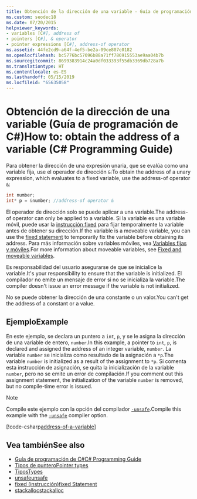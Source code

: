 ```yaml
---
title: Obtención de la dirección de una variable - Guía de programación de C#
ms.custom: seodec18
ms.date: 07/20/2015
helpviewer_keywords:
- variables [C#], address of
- pointers [C#], & operator
- pointer expressions [C#], address-of operator
ms.assetid: 44fe2cd9-a64f-4ef5-be2a-09ce807c0182
ms.openlocfilehash: bc5776bc57096b88a71ff786915553ae9aa04b7b
ms.sourcegitcommit: 8699383914c24a0df033393f55db3369db728a7b
ms.translationtype: HT
ms.contentlocale: es-ES
ms.lasthandoff: 05/15/2019
ms.locfileid: "65635058"
---
```

# <a name="how-to-obtain-the-address-of-a-variable-c-programming-guide"></a><span data-ttu-id="95770-102">Obtención de la dirección de una variable (Guía de programación de C#)</span><span class="sxs-lookup"><span data-stu-id="95770-102">How to: obtain the address of a variable (C# Programming Guide)</span></span>

<span data-ttu-id="95770-103">Para obtener la dirección de una expresión unaria, que se evalúa como una variable fija, use el operador de dirección `&`:</span><span class="sxs-lookup"><span data-stu-id="95770-103">To obtain the address of a unary expression, which evaluates to a fixed variable, use the address-of operator `&`:</span></span>  
  
```csharp  
int number;  
int* p = &number; //address-of operator &  
```  
  
 <span data-ttu-id="95770-104">El operador de dirección solo se puede aplicar a una variable.</span><span class="sxs-lookup"><span data-stu-id="95770-104">The address-of operator can only be applied to a variable.</span></span> <span data-ttu-id="95770-105">Si la variable es una variable móvil, puede usar la [instrucción fixed](../../../csharp/language-reference/keywords/fixed-statement.md) para fijar temporalmente la variable antes de obtener su dirección.</span><span class="sxs-lookup"><span data-stu-id="95770-105">If the variable is a moveable variable, you can use the [fixed statement](../../../csharp/language-reference/keywords/fixed-statement.md) to temporarily fix the variable before obtaining its address.</span></span> <span data-ttu-id="95770-106">Para más información sobre variables móviles, vea [Variables fijas y móviles](/dotnet/csharp/language-reference/language-specification/unsafe-code#fixed-and-moveable-variables).</span><span class="sxs-lookup"><span data-stu-id="95770-106">For more information about moveable variables, see [Fixed and moveable variables](/dotnet/csharp/language-reference/language-specification/unsafe-code#fixed-and-moveable-variables).</span></span> 
  
 <span data-ttu-id="95770-107">Es responsabilidad del usuario asegurarse de que se inicialice la variable.</span><span class="sxs-lookup"><span data-stu-id="95770-107">It's your responsibility to ensure that the variable is initialized.</span></span> <span data-ttu-id="95770-108">El compilador no emite un mensaje de error si no se inicializa la variable.</span><span class="sxs-lookup"><span data-stu-id="95770-108">The compiler doesn't issue an error message if the variable is not initialized.</span></span>  
  
 <span data-ttu-id="95770-109">No se puede obtener la dirección de una constante o un valor.</span><span class="sxs-lookup"><span data-stu-id="95770-109">You can't get the address of a constant or a value.</span></span>  
  
## <a name="example"></a><span data-ttu-id="95770-110">Ejemplo</span><span class="sxs-lookup"><span data-stu-id="95770-110">Example</span></span>  
 <span data-ttu-id="95770-111">En este ejemplo, se declara un puntero a `int`, `p`, y se le asigna la dirección de una variable de entero, `number`.</span><span class="sxs-lookup"><span data-stu-id="95770-111">In this example, a pointer to `int`, `p`, is declared and assigned the address of an integer variable, `number`.</span></span> <span data-ttu-id="95770-112">La variable `number` se inicializa como resultado de la asignación a `*p`.</span><span class="sxs-lookup"><span data-stu-id="95770-112">The variable `number` is initialized as a result of the assignment to `*p`.</span></span> <span data-ttu-id="95770-113">Si comenta esta instrucción de asignación, se quita la inicialización de la variable `number`, pero no se emite un error de compilación.</span><span class="sxs-lookup"><span data-stu-id="95770-113">If you comment out this assignment statement, the initialization of the variable `number` is removed, but no compile-time error is issued.</span></span>  

> [!NOTE]
> <span data-ttu-id="95770-114">Compile este ejemplo con la opción del compilador [`-unsafe`](../../language-reference/compiler-options/unsafe-compiler-option.md).</span><span class="sxs-lookup"><span data-stu-id="95770-114">Compile this example with the [`-unsafe`](../../language-reference/compiler-options/unsafe-compiler-option.md) compiler option.</span></span>
  
 [!code-csharp[address-of-a-variable](~/samples/snippets/csharp/VS_Snippets_VBCSharp/csProgGuidePointers/CS/Pointers.cs#8)]  
  
## <a name="see-also"></a><span data-ttu-id="95770-115">Vea también</span><span class="sxs-lookup"><span data-stu-id="95770-115">See also</span></span>

- [<span data-ttu-id="95770-116">Guía de programación de C#</span><span class="sxs-lookup"><span data-stu-id="95770-116">C# Programming Guide</span></span>](../../../csharp/programming-guide/index.md)
- [<span data-ttu-id="95770-117">Tipos de puntero</span><span class="sxs-lookup"><span data-stu-id="95770-117">Pointer types</span></span>](../../../csharp/programming-guide/unsafe-code-pointers/pointer-types.md)
- [<span data-ttu-id="95770-118">Tipos</span><span class="sxs-lookup"><span data-stu-id="95770-118">Types</span></span>](../../../csharp/language-reference/keywords/types.md)
- [<span data-ttu-id="95770-119">unsafe</span><span class="sxs-lookup"><span data-stu-id="95770-119">unsafe</span></span>](../../../csharp/language-reference/keywords/unsafe.md)
- [<span data-ttu-id="95770-120">fixed (instrucción)</span><span class="sxs-lookup"><span data-stu-id="95770-120">fixed Statement</span></span>](../../../csharp/language-reference/keywords/fixed-statement.md)
- [<span data-ttu-id="95770-121">stackalloc</span><span class="sxs-lookup"><span data-stu-id="95770-121">stackalloc</span></span>](../../../csharp/language-reference/keywords/stackalloc.md)
